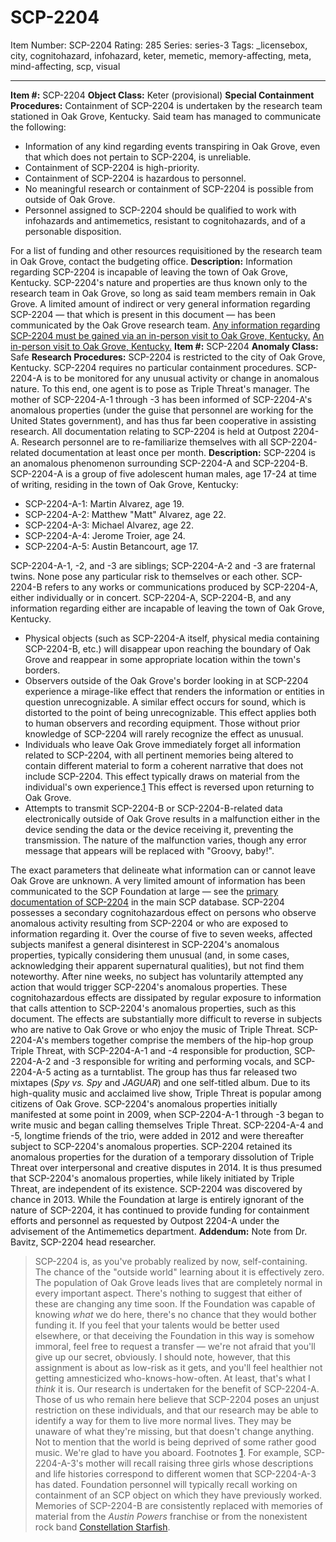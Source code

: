 # SCP-2204
Item Number: SCP-2204
Rating: 285
Series: series-3
Tags: _licensebox, city, cognitohazard, infohazard, keter, memetic, memory-affecting, meta, mind-affecting, scp, visual

---

  
**Item #:** SCP-2204 
**Object Class:** Keter (provisional)
**Special Containment Procedures:** Containment of SCP-2204 is undertaken by the research team stationed in Oak Grove, Kentucky. Said team has managed to communicate the following:
  * Information of any kind regarding events transpiring in Oak Grove, even that which does not pertain to SCP-2204, is unreliable.
  * Containment of SCP-2204 is high-priority.
  * Containment of SCP-2204 is hazardous to personnel.
  * No meaningful research or containment of SCP-2204 is possible from outside of Oak Grove.
  * Personnel assigned to SCP-2204 should be qualified to work with infohazards and antimemetics, resistant to cognitohazards, and of a personable disposition.

For a list of funding and other resources requisitioned by the research team in Oak Grove, contact the budgeting office.
**Description:** Information regarding SCP-2204 is incapable of leaving the town of Oak Grove, Kentucky. SCP-2204's nature and properties are thus known only to the research team in Oak Grove, so long as said team members remain in Oak Grove.
A limited amount of indirect or very general information regarding SCP-2204 — that which is present in this document — has been communicated by the Oak Grove research team.
[Any information regarding SCP-2204 must be gained via an in-person visit to Oak Grove, Kentucky.](javascript:;)
[An in-person visit to Oak Grove, Kentucky.](javascript:;)
**Item #:** SCP-2204
**Anomaly Class:** Safe
**Research Procedures:** SCP-2204 is restricted to the city of Oak Grove, Kentucky. SCP-2204 requires no particular containment procedures. SCP-2204-A is to be monitored for any unusual activity or change in anomalous nature. To this end, one agent is to pose as Triple Threat's manager.
The mother of SCP-2204-A-1 through -3 has been informed of SCP-2204-A's anomalous properties (under the guise that personnel are working for the United States government), and has thus far been cooperative in assisting research.
All documentation relating to SCP-2204 is held at Outpost 2204-A. Research personnel are to re-familiarize themselves with all SCP-2204-related documentation at least once per month.
**Description:** SCP-2204 is an anomalous phenomenon surrounding SCP-2204-A and SCP-2204-B. SCP-2204-A is a group of five adolescent human males, age 17-24 at time of writing, residing in the town of Oak Grove, Kentucky:
  * SCP-2204-A-1: Martin Alvarez, age 19.
  * SCP-2204-A-2: Matthew "Matt" Alvarez, age 22.
  * SCP-2204-A-3: Michael Alvarez, age 22.
  * SCP-2204-A-4: Jerome Troier, age 24.
  * SCP-2204-A-5: Austin Betancourt, age 17.

SCP-2204-A-1, -2, and -3 are siblings; SCP-2204-A-2 and -3 are fraternal twins. None pose any particular risk to themselves or each other.
SCP-2204-B refers to any works or communications produced by SCP-2204-A, either individually or in concert.
SCP-2204-A, SCP-2204-B, and any information regarding either are incapable of leaving the town of Oak Grove, Kentucky.
  * Physical objects (such as SCP-2204-A itself, physical media containing SCP-2204-B, etc.) will disappear upon reaching the boundary of Oak Grove and reappear in some appropriate location within the town's borders.
  * Observers outside of the Oak Grove's border looking in at SCP-2204 experience a mirage-like effect that renders the information or entities in question unrecognizable. A similar effect occurs for sound, which is distorted to the point of being unrecognizable. This effect applies both to human observers and recording equipment. Those without prior knowledge of SCP-2204 will rarely recognize the effect as unusual.
  * Individuals who leave Oak Grove immediately forget all information related to SCP-2204, with all pertinent memories being altered to contain different material to form a coherent narrative that does not include SCP-2204. This effect typically draws on material from the individual's own experience.[1](javascript:;) This effect is reversed upon returning to Oak Grove.
  * Attempts to transmit SCP-2204-B or SCP-2204-B-related data electronically outside of Oak Grove results in a malfunction either in the device sending the data or the device receiving it, preventing the transmission. The nature of the malfunction varies, though any error message that appears will be replaced with "Groovy, baby!".

The exact parameters that delineate what information can or cannot leave Oak Grove are unknown. A very limited amount of information has been communicated to the SCP Foundation at large — see the [primary documentation of SCP-2204](/scp-2204) in the main SCP database.
SCP-2204 possesses a secondary cognitohazardous effect on persons who observe anomalous activity resulting from SCP-2204 or who are exposed to information regarding it. Over the course of five to seven weeks, affected subjects manifest a general disinterest in SCP-2204's anomalous properties, typically considering them unusual (and, in some cases, acknowledging their apparent supernatural qualities), but not find them noteworthy. After nine weeks, no subject has voluntarily attempted any action that would trigger SCP-2204's anomalous properties.
These cognitohazardous effects are dissipated by regular exposure to information that calls attention to SCP-2204's anomalous properties, such as this document. The effects are substantially more difficult to reverse in subjects who are native to Oak Grove or who enjoy the music of Triple Threat.
SCP-2204-A's members together comprise the members of the hip-hop group Triple Threat, with SCP-2204-A-1 and -4 responsible for production, SCP-2204-A-2 and -3 responsible for writing and performing vocals, and SCP-2204-A-5 acting as a turntablist. The group has thus far released two mixtapes (_Spy vs. Spy_ and _JAGUAR_) and one self-titled album. Due to its high-quality music and acclaimed live show, Triple Threat is popular among citizens of Oak Grove.
SCP-2204's anomalous properties initially manifested at some point in 2009, when SCP-2204-A-1 through -3 began to write music and began calling themselves Triple Threat. SCP-2204-A-4 and -5, longtime friends of the trio, were added in 2012 and were thereafter subject to SCP-2204's anomalous properties.
SCP-2204 retained its anomalous properties for the duration of a temporary dissolution of Triple Threat over interpersonal and creative disputes in 2014. It is thus presumed that SCP-2204's anomalous properties, while likely initiated by Triple Threat, are independent of its existence.
SCP-2204 was discovered by chance in 2013. While the Foundation at large is entirely ignorant of the nature of SCP-2204, it has continued to provide funding for containment efforts and personnel as requested by Outpost 2204-A under the advisement of the Antimemetics department.
**Addendum:** Note from Dr. Bavitz, SCP-2204 head researcher.
> SCP-2204 is, as you've probably realized by now, self-containing. The chance of the "outside world" learning about it is effectively zero. The population of Oak Grove leads lives that are completely normal in every important aspect. There's nothing to suggest that either of these are changing any time soon.
> If the Foundation was capable of knowing _what_ we do here, there's no chance that they would bother funding it. If you feel that your talents would be better used elsewhere, or that deceiving the Foundation in this way is somehow immoral, feel free to request a transfer — we're not afraid that you'll give up our secret, obviously. I should note, however, that this assignment is about as low-risk as it gets, and you'll feel healthier not getting amnesticized who-knows-how-often. At least, that's what I _think_ it is.
> Our research is undertaken for the benefit of SCP-2204-A. Those of us who remain here believe that SCP-2204 poses an unjust restriction on these individuals, and that our research may be able to identify a way for them to live more normal lives. They may be unaware of what they're missing, but that doesn't change anything. Not to mention that the world is being deprived of some rather good music.
> We're glad to have you aboard.
Footnotes
[1](javascript:;). For example, SCP-2204-A-3's mother will recall raising three girls whose descriptions and life histories correspond to different women that SCP-2204-A-3 has dated. Foundation personnel will typically recall working on containment of an SCP object on which they have previously worked. Memories of SCP-2204-B are consistently replaced with memories of material from the _Austin Powers_ franchise or from the nonexistent rock band [Constellation Starfish](/fifthist-hub).